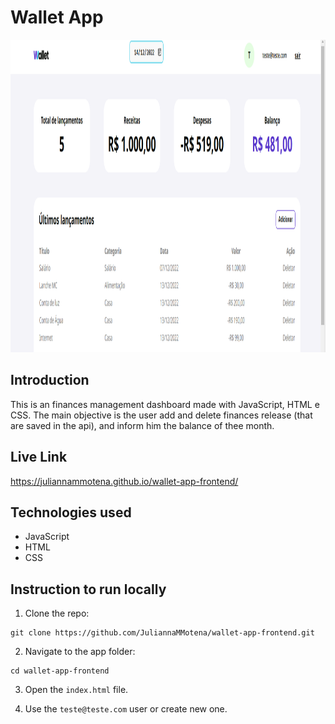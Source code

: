 # Wallet App

<img src="https://github.com/JuliannaMMotena/wallet-app-frontend/blob/main/src/img/preview.png" alt="Wallet Preview" height="500">

## Introduction

This is an finances management dashboard made with JavaScript, HTML e CSS. The main objective is the user add and delete finances release (that are saved in the api), and inform him the balance of thee month.

## Live Link

https://juliannammotena.github.io/wallet-app-frontend/

## Technologies used

- JavaScript
- HTML
- CSS

## Instruction to run locally

1. Clone the repo:

```
git clone https://github.com/JuliannaMMotena/wallet-app-frontend.git
```

2. Navigate to the app folder:

```
cd wallet-app-frontend
```

3. Open the `index.html` file.

4. Use the `teste@teste.com` user or create new one.

